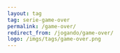 ```yaml
---
layout: tag
tag: serie-game-over
permalink: /game-over/
redirect_from: /jogando/game-over/
logo: /imgs/tags/game-over.png
---
```

